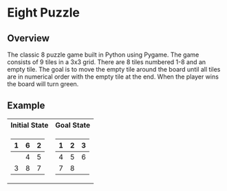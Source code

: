 # Eight Puzzle
## Overview
The classic 8 puzzle game built in Python using Pygame. The game consists of 9 tiles in a 3x3 grid. 
There are 8 tiles numbered 1-8 and an empty tile. The goal is to move the empty tile around the board
until all tiles are in numerical order with the empty tile at the end. When the player wins the board
will turn green.

## Example

<table>
<tr><th>Initial State </th><th>Goal State</th></tr>
<tr><td>

| 1 | 6 | 2 |   
|---|---|---|
|  | 4 | 5 |
| 3 | 8 | 7 |
</td><td>

| 1 | 2 | 3 |   
|---|---|---|
| 4 | 5 | 6 |
| 7 | 8 |  |
</td></tr>
</table>
